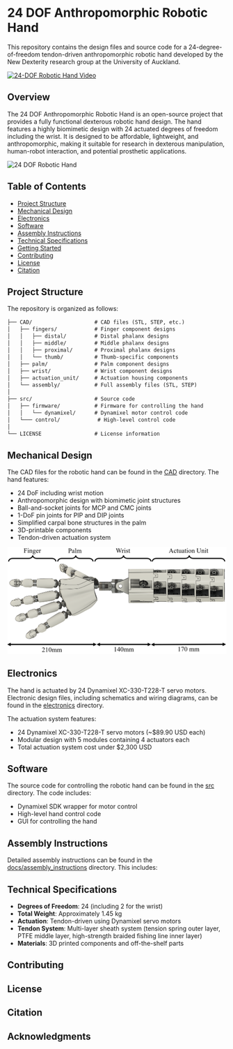 # 24 DOF Anthropomorphic Robotic Hand

This repository contains the design files and source code for a 24-degree-of-freedom tendon-driven anthropomorphic robotic hand developed by the New Dexterity research group at the University of Auckland.

[![24-DOF Robotic Hand Video](https://img.youtube.com/vi/ohg968oTFxQ/0.jpg)](https://youtu.be/ohg968oTFxQ)


## Overview

The 24 DOF Anthropomorphic Robotic Hand is an open-source project that provides a fully functional dexterous robotic hand design. The hand features a highly biomimetic design with 24 actuated degrees of freedom including the wrist. It is designed to be affordable, lightweight, and anthropomorphic, making it suitable for research in dexterous manipulation, human-robot interaction, and potential prosthetic applications.

<img src="docs/images/hand_overview.png" alt="24 DOF Robotic Hand" width="600"/>

## Table of Contents

- [Project Structure](#project-structure)
- [Mechanical Design](#mechanical-design)
- [Electronics](#electronics)
- [Software](#software)
- [Assembly Instructions](#assembly-instructions)
- [Technical Specifications](#technical-specifications)
- [Getting Started](#getting-started)
- [Contributing](#contributing)
- [License](#license)
- [Citation](#citation)

## Project Structure

The repository is organized as follows:

```
├── CAD/                    # CAD files (STL, STEP, etc.)
│   ├── fingers/            # Finger component designs
│   │   ├── distal/         # Distal phalanx designs
│   │   ├── middle/         # Middle phalanx designs
│   │   ├── proximal/       # Proximal phalanx designs
│   │   └── thumb/          # Thumb-specific components
│   ├── palm/               # Palm component designs
│   ├── wrist/              # Wrist component designs
│   ├── actuation_unit/     # Actuation housing components
│   └── assembly/           # Full assembly files (STL, STEP)
│
├── src/                    # Source code
│   ├── firmware/           # Firmware for controlling the hand
│   │   └── dynamixel/      # Dynamixel motor control code
│   └─── control/            # High-level control code
│
└── LICENSE                 # License information
```

## Mechanical Design

The CAD files for the robotic hand can be found in the [CAD](./CAD) directory. The hand features:

- 24 DoF including wrist motion
- Anthropomorphic design with biomimetic joint structures
- Ball-and-socket joints for MCP and CMC joints
- 1-DoF pin joints for PIP and DIP joints
- Simplified carpal bone structures in the palm
- 3D-printable components
- Tendon-driven actuation system

<img src="docs/images/mechanical_design.png" alt="Mechanical Design" width="600"/>

## Electronics

The hand is actuated by 24 Dynamixel XC-330-T228-T servo motors. Electronic design files, including schematics and wiring diagrams, can be found in the [electronics](./electronics) directory.

The actuation system features:
- 24 Dynamixel XC-330-T228-T servo motors (~$89.90 USD each)
- Modular design with 5 modules containing 4 actuators each
- Total actuation system cost under $2,300 USD

## Software

The source code for controlling the robotic hand can be found in the [src](./src) directory. The code includes:

- Dynamixel SDK wrapper for motor control
- High-level hand control code
- GUI for controlling the hand

## Assembly Instructions

Detailed assembly instructions can be found in the [docs/assembly_instructions](./docs/assembly_instructions) directory. This includes:

<!-- - Step-by-step assembly guides -->
<!-- - Tendon routing instructions
- Wiring diagrams
- Calibration procedures -->

## Technical Specifications

- **Degrees of Freedom**: 24 (including 2 for the wrist)
- **Total Weight**: Approximately 1.45 kg
- **Actuation**: Tendon-driven using Dynamixel servo motors
- **Tendon System**: Multi-layer sheath system (tension spring outer layer, PTFE middle layer, high-strength braided fishing line inner layer)
- **Materials**: 3D printed components and off-the-shelf parts
<!--- **Workspace**: Comparable to the Shadow Hand (see [experiments/workspace_analysis](./experiments/workspace_analysis))-->
<!--- **Repeatability**: High repeatability with average standard deviation <1mm in position and <5.3° in orientation-->

<!-- ## Getting Started

### Prerequisites

- 3D printer
- Dynamixel motors (24x XC-330-T228-T)
- Dynamixel controllers
- Basic electronic tools and components
- High-strength fishing line for tendons
- PTFE tubing and tension springs for tendon sheaths

### Installation and Setup -->

<!-- 1. Clone this repository
2. Follow the [assembly instructions](./docs/assembly_instructions)
3. Install the required software dependencies
4. Connect the hand to your computer and run the example code -->

## Contributing

<!-- Contributions to the project are welcome! Please see [CONTRIBUTING.md](./CONTRIBUTING.md) for details. -->

## License

<!-- This project is licensed under the [MIT License](./LICENSE). -->

## Citation

<!-- If you use this design in your research, please cite: -->

<!-- ```
@inproceedings{Kobayashi_Liarokapis_2025,
  title={Design of Highly-Actuated, Anthropomorphic Robotic Hand Testbed for Dexterous Manipulation Tasks},
  author={Kobayashi, Masahiro and Liarokapis, Minas},
  booktitle={IEEE/RSJ International Conference on Intelligent Robots and Systems (IROS)},
  year={2025}
}
``` -->

## Acknowledgments

<!-- =======
# 24dof-robotic-hand

Currently under construction. Please go to the branch 'draft' to see the latest updates. -->